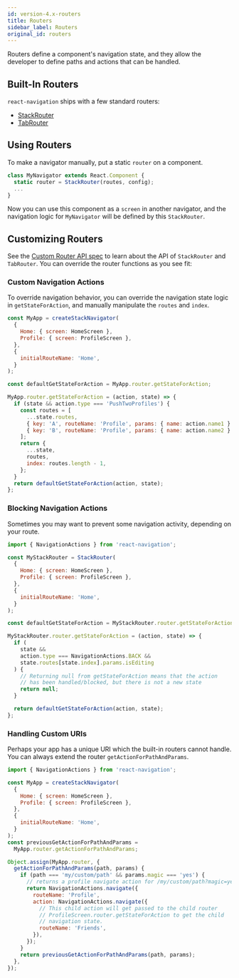 ```yaml
---
id: version-4.x-routers
title: Routers
sidebar_label: Routers
original_id: routers
---
```


Routers define a component's navigation state, and they allow the developer to define paths and actions that can be handled.

## Built-In Routers

`react-navigation` ships with a few standard routers:

- [StackRouter](https://github.com/react-navigation/core/blob/master/src/routers/StackRouter.js)
- [TabRouter](https://github.com/react-navigation/core/blob/master/src/routers/TabRouter.js)

## Using Routers

To make a navigator manually, put a static `router` on a component.

```js
class MyNavigator extends React.Component {
  static router = StackRouter(routes, config);
  ...
}
```

Now you can use this component as a `screen` in another navigator, and the navigation logic for `MyNavigator` will be defined by this `StackRouter`.

## Customizing Routers

See the [Custom Router API spec](custom-routers.html) to learn about the API of `StackRouter` and `TabRouter`. You can override the router functions as you see fit:

### Custom Navigation Actions

To override navigation behavior, you can override the navigation state logic in `getStateForAction`, and manually manipulate the `routes` and `index`.

```js
const MyApp = createStackNavigator(
  {
    Home: { screen: HomeScreen },
    Profile: { screen: ProfileScreen },
  },
  {
    initialRouteName: 'Home',
  }
);

const defaultGetStateForAction = MyApp.router.getStateForAction;

MyApp.router.getStateForAction = (action, state) => {
  if (state && action.type === 'PushTwoProfiles') {
    const routes = [
      ...state.routes,
      { key: 'A', routeName: 'Profile', params: { name: action.name1 } },
      { key: 'B', routeName: 'Profile', params: { name: action.name2 } },
    ];
    return {
      ...state,
      routes,
      index: routes.length - 1,
    };
  }
  return defaultGetStateForAction(action, state);
};
```

### Blocking Navigation Actions

Sometimes you may want to prevent some navigation activity, depending on your route.

```js
import { NavigationActions } from 'react-navigation';

const MyStackRouter = StackRouter(
  {
    Home: { screen: HomeScreen },
    Profile: { screen: ProfileScreen },
  },
  {
    initialRouteName: 'Home',
  }
);

const defaultGetStateForAction = MyStackRouter.router.getStateForAction;

MyStackRouter.router.getStateForAction = (action, state) => {
  if (
    state &&
    action.type === NavigationActions.BACK &&
    state.routes[state.index].params.isEditing
  ) {
    // Returning null from getStateForAction means that the action
    // has been handled/blocked, but there is not a new state
    return null;
  }

  return defaultGetStateForAction(action, state);
};
```

### Handling Custom URIs

Perhaps your app has a unique URI which the built-in routers cannot handle. You can always extend the router `getActionForPathAndParams`.

```js
import { NavigationActions } from 'react-navigation';

const MyApp = createStackNavigator(
  {
    Home: { screen: HomeScreen },
    Profile: { screen: ProfileScreen },
  },
  {
    initialRouteName: 'Home',
  }
);
const previousGetActionForPathAndParams =
  MyApp.router.getActionForPathAndParams;

Object.assign(MyApp.router, {
  getActionForPathAndParams(path, params) {
    if (path === 'my/custom/path' && params.magic === 'yes') {
      // returns a profile navigate action for /my/custom/path?magic=yes
      return NavigationActions.navigate({
        routeName: 'Profile',
        action: NavigationActions.navigate({
          // This child action will get passed to the child router
          // ProfileScreen.router.getStateForAction to get the child
          // navigation state.
          routeName: 'Friends',
        }),
      });
    }
    return previousGetActionForPathAndParams(path, params);
  },
});
```
